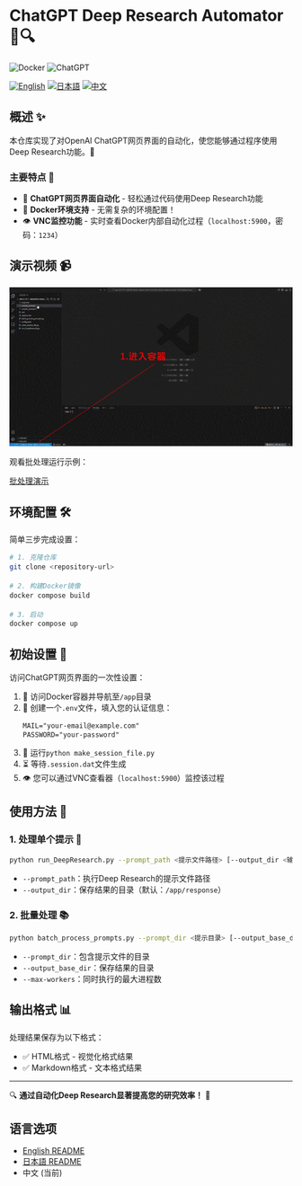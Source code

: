 # ChatGPT Deep Research Automator 🤖🔍

![Docker](https://img.shields.io/badge/Docker-Ready-blue?logo=docker)
![ChatGPT](https://img.shields.io/badge/ChatGPT-Automation-green?logo=openai)

[![English](https://img.shields.io/badge/README-English-blue)](README.md)
[![日本語](https://img.shields.io/badge/README-日本語-red)](README_ja.md)
[![中文](https://img.shields.io/badge/README-中文-yellow)](README_zh.md)

## 概述 ✨

本仓库实现了对OpenAI ChatGPT网页界面的自动化，使您能够通过程序使用Deep Research功能。🎯

### 主要特点 🌟

* 🤖 **ChatGPT网页界面自动化** - 轻松通过代码使用Deep Research功能
* 🐳 **Docker环境支持** - 无需复杂的环境配置！
* 👁️ **VNC监控功能** - 实时查看Docker内部自动化过程（`localhost:5900`，密码：`1234`）

## 演示视频 📹

![demo GIF](gifs/demo_zh.gif)

观看批处理运行示例：

[批处理演示](https://www.youtube.com/watch?v=jU_ZSkuf2ZE)

## 环境配置 🛠️

简单三步完成设置：

```bash
# 1. 克隆仓库
git clone <repository-url>

# 2. 构建Docker镜像
docker compose build

# 3. 启动
docker compose up
```

## 初始设置 🔑

访问ChatGPT网页界面的一次性设置：

1. 📂 访问Docker容器并导航至`/app`目录
2. 📝 创建一个`.env`文件，填入您的认证信息：
   ```
   MAIL="your-email@example.com"
   PASSWORD="your-password"
   ```
3. 🔄 运行`python make_session_file.py`
4. ⏳ 等待`.session.dat`文件生成
5. 👁️ 您可以通过VNC查看器（`localhost:5900`）监控该过程

## 使用方法 🚀

### 1. 处理单个提示 📄

```bash
python run_DeepResearch.py --prompt_path <提示文件路径> [--output_dir <输出目录>]
```

* `--prompt_path`：执行Deep Research的提示文件路径
* `--output_dir`：保存结果的目录（默认：`/app/response`）

### 2. 批量处理 📚

```bash
python batch_process_prompts.py --prompt_dir <提示目录> [--output_base_dir <输出基目录>] [--max-workers <并行进程数>]
```

* `--prompt_dir`：包含提示文件的目录
* `--output_base_dir`：保存结果的目录
* `--max-workers`：同时执行的最大进程数

## 输出格式 📊

处理结果保存为以下格式：
* ✅ HTML格式 - 视觉化格式结果
* ✅ Markdown格式 - 文本格式结果

---

🔍 **通过自动化Deep Research显著提高您的研究效率！** 🚀

## 语言选项

* [English README](README.md)
* [日本語 README](README_ja.md)
* 中文 (当前)
